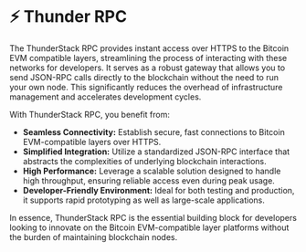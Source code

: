 # ⚡  Thunder RPC

The ThunderStack RPC provides instant access over HTTPS to the Bitcoin EVM compatible layers, streamlining the process of interacting with these networks for developers. It serves as a robust gateway that allows you to send JSON-RPC calls directly to the blockchain without the need to run your own node. This significantly reduces the overhead of infrastructure management and accelerates development cycles.

With ThunderStack RPC, you benefit from:

* **Seamless Connectivity:** Establish secure, fast connections to Bitcoin EVM-compatible layers over HTTPS.
* **Simplified Integration:** Utilize a standardized JSON-RPC interface that abstracts the complexities of underlying blockchain interactions.
* **High Performance:** Leverage a scalable solution designed to handle high throughput, ensuring reliable access even during peak usage.
* **Developer-Friendly Environment:** Ideal for both testing and production, it supports rapid prototyping as well as large-scale applications.

In essence, ThunderStack RPC is the essential building block for developers looking to innovate on the Bitcoin EVM-compatible layer platforms without the burden of maintaining blockchain nodes.
